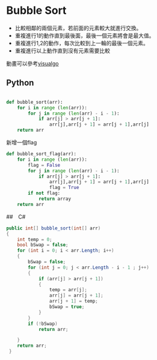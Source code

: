 # Bubble Sort

<ul>
    <li>比較相鄰的兩個元素，若前面的元素較大就進行交換。</li>
    <li>重複進行1的動作直到最後面，最後一個元素將會是最大值。</li>
    <li>重複進行1,2的動作，每次比較到上一輪的最後一個元素。</li>
    <li>重複進行以上動作直到沒有元素需要比較</li>
</ul>

動畫可以參考<a href ="https://visualgo.net/en/sorting">visualgo </a>


## Python




``` python

def bubble_sort(arr):
    for i in range (len(arr)):
        for j in range (len(arr) - i - 1):
            if arr[j] > arr[j + 1]:
                arr[j],arr[j + 1] = arr[j + 1],arr[j]
    return arr
```

新增一個flag

``` python
def bubble_sort_flag(arr):
    for i in range (len(arr)):
        flag = False
        for j in range (len(arr) - i - 1):
            if arr[j] > arr[j + 1]:
                arr[j],arr[j + 1] = arr[j + 1],arr[j]
                flag = True
        if not flag:
            return array
    return arr
```

##　C#

``` csharp
public int[] bubble_sort(int[] arr)
{
    int temp = 0;
    bool bSwap = false;
    for (int i = 0; i < arr.Length; i++)
    {
        bSwap = false;
        for (int j = 0; j < arr.Length - i - 1 ; j++)
        {                    
            if (arr[j] > arr[j + 1])
            {
                temp = arr[j];
                arr[j] = arr[j + 1];
                arr[j + 1] = temp;
                bSwap = true;
            }
        }
        if (!bSwap)
            return arr;

    }
    return arr;
 }
```